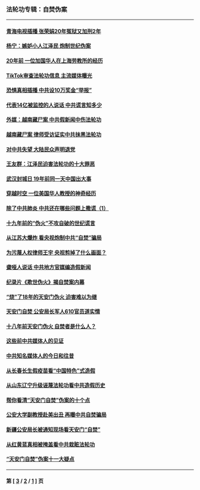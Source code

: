 ### 法轮功专辑：自焚伪案
---
#### [青海电视插播 张荣娟20年冤狱又加刑2年](../../pages/nf5562/n12738166.md?05130430) 
#### [杨宁：嫉妒小人江泽民 炮制世纪伪案](../../pages/nf5562/n12724108.md?05130430) 
#### [20年前 一位加国华人在上海劳教所的经历](../../pages/nf5562/n12707932.md?05130430) 
#### [TikTok审查法轮功信息 主流媒体曝光](../../pages/nf5562/n12362336.md?05130430) 
#### [恐惧真相插播 中共设10万奖金“举报”](../../pages/nf5562/n12306396.md?05130430) 
#### [代表14亿被监控的人说话 中共谎言知多少](../../pages/nf5562/n12297484.md?05130430) 
#### [外媒：越南藏尸案 中共假新闻中伤法轮功](../../pages/nf5562/n12264411.md?05130430) 
#### [越南藏尸案 律师受访证实中共抹黑法轮功](../../pages/nf5562/n12261878.md?05130430) 
#### [对中共失望 大陆民众声明退党](../../pages/nf5562/n12187315.md?05130430) 
#### [王友群：江泽民迫害法轮功的十大罪恶](../../pages/nf5562/n12169074.md?05130430) 
#### [武汉封城日 19年前同一天中国出大事](../../pages/nf5562/n12150901.md?05130430) 
#### [穿越时空  一位美国华人教授的神奇经历](../../pages/nf5562/n12097460.md?05130430) 
#### [除了中共肺炎 中共还在哪些问题上撒谎（1）](../../pages/nf5562/n11955770.md?05130430) 
#### [十九年前的“伪火”不攻自破的世纪谎言](../../pages/nf5562/n11813238.md?05130430) 
#### [从江苏大爆炸 看央视炮制中共“自焚”骗局](../../pages/nf5562/n11140275.md?05130430) 
#### [为污蔑人权律师王宇 央视剪掉了什么画面？](../../pages/nf5562/n11130142.md?05130430) 
#### [聋哑人说话 中共地方官媒编造假新闻](../../pages/nf5562/n11006067.md?05130430) 
#### [纪录片《欺世伪火》揭自焚案内幕](../../pages/nf5562/n11002664.md?05130430) 
#### [“烧”了18年的天安门伪火 迫害难以为继](../../pages/nf5562/n10996660.md?05130430) 
#### [天安门自焚 公安局长军人610官员道实情](../../pages/nf5562/n10997098.md?05130430) 
#### [十八年前天安门伪火 自焚者是什么人？](../../pages/nf5562/n10996556.md?05130430) 
#### [这些前中共媒体人的见证](../../pages/nf5562/n10845276.md?05130430) 
#### [中共知名媒体人的今日和往昔](../../pages/nf5562/n10843569.md?05130430) 
#### [从长春长生假疫苗看“中国特色”式造假](../../pages/nf5562/n10684053.md?05130430) 
#### [从山东辽宁升级诬蔑法轮功看中共造假历史](../../pages/nf5562/n10668272.md?05130430) 
#### [帮你看清“天安门自焚”伪案的十个点](../../pages/nf5562/n10554707.md?05130430) 
#### [公安大学副教授赴美出丑 再曝中共自焚骗局](../../pages/nf5562/n10558434.md?05130430) 
#### [新疆公安局长被通知现场看天安门“自焚”](../../pages/nf5562/n10449978.md?05130430) 
#### [从红黄蓝真相被掩盖看中共栽赃法轮功](../../pages/nf5562/n9908186.md?05130430) 
#### [“天安门自焚”伪案十一大疑点](../../pages/nf5562/n9341848.md?05130430) 

---
#### 第 [ [3](./3.md?05130430) / [2](./2.md?05130430) / [1](./1.md?05130430) ] 页
